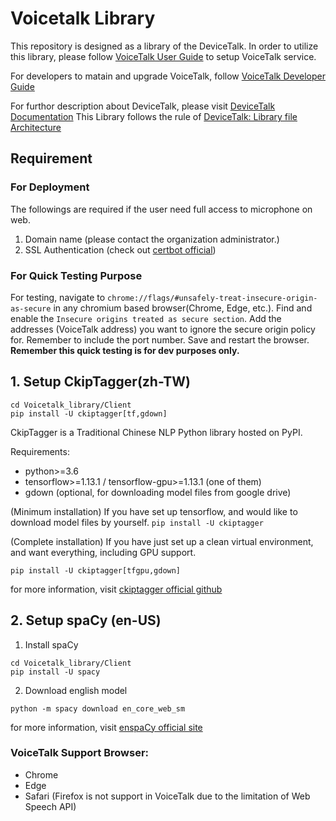 # Voicetalk Library

This repository is designed as a library of the DeviceTalk.
In order to utilize this library, please follow [VoiceTalk User Guide](https://hackmd.io/z-TuqWodS7-G6TmZUWZbvg) to setup VoiceTalk service.

For developers to matain and upgrade VoiceTalk, follow [VoiceTalk Developer Guide](https://hackmd.io/ioh87B5cTVqsXU_WukYtgA)

For furthor description about DeviceTalk, please visit [DeviceTalk Documentation](https://hackmd.io/@Eric-Pwg/SJWlETzj5/https%3A%2F%2Fhackmd.io%2F%40Eric-Pwg%2FB1W18mViq)
This Library follows the rule of [DeviceTalk: Library file Architecture](https://hackmd.io/@Eric-Pwg/SJWlETzj5/https%3A%2F%2Fhackmd.io%2F%40Eric-Pwg%2FB15oVAaO9)

## Requirement

### For Deployment

The followings are required if the user need full access to microphone on web.

1. Domain name (please contact the organization administrator.)
2. SSL Authentication (check out [certbot official](https://certbot.eff.org/))



### For Quick Testing Purpose
For testing, navigate to `chrome://flags/#unsafely-treat-insecure-origin-as-secure` in any chromium based browser(Chrome, Edge, etc.).
Find and enable the `Insecure origins treated as secure section`. Add the addresses (VoiceTalk address) you want to ignore the secure origin policy for. Remember to include the port number. 
Save and restart the browser.
**Remember this quick testing is for dev purposes only.**


## 1. Setup CkipTagger(zh-TW)

```
cd Voicetalk_library/Client
pip install -U ckiptagger[tf,gdown]
```
CkipTagger is a Traditional Chinese NLP Python library hosted on PyPI.

Requirements:
* python>=3.6
* tensorflow>=1.13.1 / tensorflow-gpu>=1.13.1 (one of them)
* gdown (optional, for downloading model files from google drive)

(Minimum installation) If you have set up tensorflow, and would like to download model files by yourself.
`pip install -U ckiptagger`

(Complete installation) If you have just set up a clean virtual environment, and want everything, including GPU support.

`pip install -U ckiptagger[tfgpu,gdown]`

for more information, visit [ckiptagger official github](https://github.com/ckiplab/ckiptagger)

## 2. Setup spaCy (en-US)

1. Install spaCy
```
cd Voicetalk_library/Client
pip install -U spacy
```

2. Download english model

```
python -m spacy download en_core_web_sm
```

for more information, visit [enspaCy official site](https://spacy.io/usage)



### VoiceTalk Support Browser:
* Chrome
* Edge
* Safari
(Firefox is not support in VoiceTalk due to the limitation of Web Speech API)